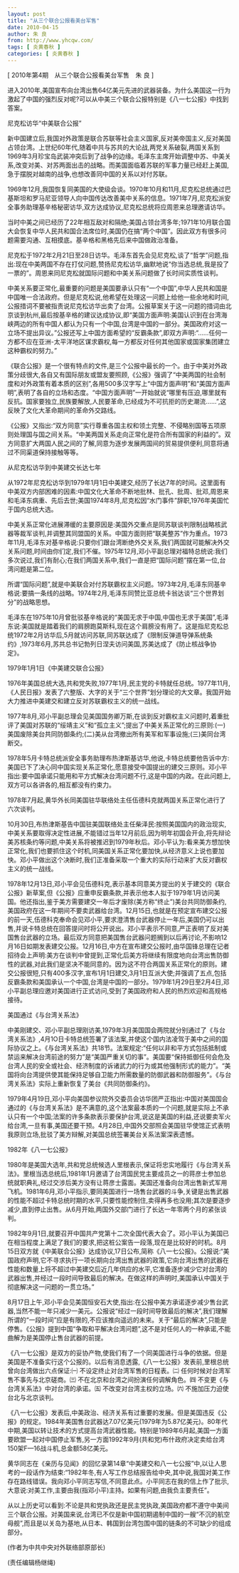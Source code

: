 ```yaml
---
layout: post
title: "从三个联合公报看美台军售"
date: 2010-04-15
author: 朱 良
from: http://www.yhcqw.com/
tags: [ 炎黄春秋 ]
categories: [ 炎黄春秋 ]
---
```



[ 2010年第4期　从三个联合公报看美台军售　朱 良 ]

进入2010年,美国宣布向台湾出售64亿美元先进的武器装备。为什么美国这一行为激起了中国的强烈反对呢?可以从中美三个联合公报特别是《八一七公报》中找到答案。

尼克松访华“中美联合公报”


新中国建立后,我国对外政策是联合苏联等社会主义国家,反对美帝国主义,反对美国占领台湾。上世纪60年代,随着中共与苏共的大论战,两党关系破裂,两国关系到1969年3月珍宝岛武装冲突后到了战争的边缘。毛泽东主席开始调整中苏、中美关系,改变对美、对苏两面出击的战略。而美国面临着苏联的军事力量已经赶上美国,急于摆脱对越南的战争,也想改善同中国的关系以对付苏联。


1969年12月,我国恢复同美国的大使级会谈。1970年10月和11月,尼克松总统通过巴基斯坦和罗马尼亚领导人向中国传达改善美中关系的信息。1971年7月,尼克松派安全事务助理基辛格秘密访华,双方达成协议,尼克松总统将应周恩来总理邀请访华。


当时中美之间已经历了22年相互敌对和隔绝;美国占领台湾多年;1971年10月联合国大会恢复中华人民共和国合法席位时,美国仍在搞“两个中国”。因此双方有很多问题需要沟通、互相摸底。基辛格和黑格先后来中国做政治准备。


尼克松于1972年2月21日至28日访华。毛泽东首先会见尼克松,谈了“哲学”问题,指出:现在中美两国不存在打仗问题,赞扬尼克松访华,幽默地说“你当选总统,我是投了一票的”。周恩来同尼克松就国际问题和中美关系问题做了长时间实质性谈判。


中美关系要正常化,最重要的问题是美国要承认只有“一个中国”,中华人民共和国是中国唯一合法政府。但是尼克松说,他希望在处理这一问题上给他一些余地和时间,公报措词不要被指责说尼克松访华出卖了台湾。公报草案关于这一问题的措词由北京谈到杭州,最后按基辛格的建议达成协议,即“美国方面声明:美国认识到在台湾海峡两边的所有中国人都认为只有一个中国,台湾是中国的一部分。美国政府对这一立场不提出异议。”公报还写上中国方面希望的“反霸条款”,即双方声明:“……任何一方都不应在亚洲-太平洋地区谋求霸权,每一方都反对任何其他国家或国家集团建立这种霸权的努力。”


《联合公报》是一个很有特点的文件,是三个公报中最长的一个。由于中美对外政策分歧很大,各自又有国际朋友或盟友要照顾,《公报》强调了“中美两国的社会制度和对外政策有着本质的区别”,各用500多汉字写上“中国方面声明”和“美国方面声明”,表明了各自的立场和态度。“中国方面声明”一开始就说“哪里有压迫,哪里就有反抗。国家要独立,民族要解放,人民要革命,已经成为不可抗拒的历史潮流……”,这反映了文化大革命期间的革命外交路线。


《公报》又指出:“双方同意”实行尊重各国主权和领土完整、不侵略别国等五项原则处理国与国之间关系。“中美两国关系走向正常化是符合所有国家的利益的”。双方同意扩大两国人民之间的了解,同意为逐步发展两国间的贸易提供便利,同意将通过不同渠道保持接触等等。

从尼克松访华到中美建交长达七年


从1972年尼克松访华到1979年1月1日中美建交,经历了长达7年的时间。这里面有中美双方内部困难的因素:中国文化大革命不断地批林、批孔、批周、批邓,周恩来和毛泽东病重、先后去世;美国1974年8月,尼克松因“水门事件”辞职,1976年美国忙于国内总统大选。


中美关系正常化进展滞缓的主要原因是:美国外交重点是同苏联谈判限制战略核武器等裁军谈判,并调整其同盟国的关系。中国方面则把“联美整苏”作为重点。1973年11月,毛泽东对基辛格说:只要你们跟台湾断绝外交关系,我们两国就可能解决外交关系问题,时间由你们定,我们不催。1975年12月,邓小平副总理对福特总统说:我们多次说过,我们有耐心;在我们两国关系中,我们一直是把“国际问题”摆在第一位,台湾问题是第二位。


所谓“国际问题”,就是中美联合对付苏联霸权主义问题。1973年2月,毛泽东同基辛格说:要搞一条线的战略。1974年2月,毛泽东同赞比亚总统卡翁达谈“三个世界划分”的战略思想。


毛泽东在1975年10月曾批驳基辛格说的“美国无求于中国,中国也无求于美国”,毛泽东说:美国就是踏着我们的肩膀跑莫斯科,现在这个肩膀没有用了。这是指尼克松总统1972年2月访华后,5月就访问苏联,同苏联达成了《限制反弹道导弹系统条约》,1973年6月,苏共总书记勃列日涅夫访问美国,苏美达成了《防止核战争协定》。

1979年1月1日《中美建交联合公报》


1976年美国总统大选,共和党失败,1977年1月,民主党的卡特就任总统。1977年11月,《人民日报》发表了六整版、大字的关于“三个世界”划分理论的大文章。我国开始大力推进中美建交和建立反对苏联霸权主义的统一战线。


1977年8月,邓小平副总理会见美国国务卿万斯,在谈到反对霸权主义问题时,着重批评了美国对苏联的“绥靖主义”和“孤立主义”;提出了中美关系正常化的三原则:(一)美国废除美台共同防御条约;(二)美从台湾撤出所有美军和军事设施;(三)美同台湾断交。


1978年5月卡特总统派安全事务助理布热津斯基访华,他说,卡特总统要他告诉中方:美国已下了决心同中国实现关系正常化,愿意接受中国提出的建交三原则。邓小平指出:要中国承诺只能用和平方式解决台湾问题不行,这是中国的内政。在此问题上,双方可以各讲各的,相互都没有约束力。

1978年7月起,黄华外长同美国驻华联络处主任伍德科克就两国关系正常化进行了六次谈判。


10月30日,布热津斯基告中国驻美国联络处主任柴泽民:按照美国国内的政治现实,中美关系要取得决定性进展,不能错过当年12月前后,因为明年初国会开会,将先辩论美苏核条约等问题,中美关系将被推迟到1979年秋后。邓小平认为:看来美方想加快正常化,我们也要抓住这个时机,同美国关系正常化要加快,从经济意义上说也要加快。邓小平做出这个决断时,我们正准备采取一个重大的实际行动来扩大反对霸权主义的统一战线。


1978年12月13日,邓小平会见伍德科克,表示基本同意美方提出的关于建交的《联合公报》新草案,但《公报》应重申反霸条款,并表示他本人拟于1979年1月访问美国。他还指出,鉴于美方需要建交一年后才废除(美方称“终止”)美台共同防御条约,美国政府在这一年期间不要卖武器给台湾。12月15日,也就是在预定宣布建交公报的前一天,伍德科克奉命会见邓小平,要求澄清售台武器停止一年后,美国仍可以出售,并说卡特总统在回答提问时将公开说出。邓小平表示不同意,严正表明了反对美国售台武器的立场。最后双方同意把美国售台武器问题搁到以后再讨论,不影响12月16日如期发表建交公报。12月16日,中方在宣布建交公报时,由华国锋总理在记者招待会上声明:美方在谈判中曾提到,正常化后美方将继续有限度地向台湾出售防御性的武器,对此我们是坚决不能同意的。因为这不符合两国关系正常化的原则。建交公报很短,只有400多汉字,宣布1月1日建交,3月1日互派大使;并强调了五点,包括反霸条款和美国承认一个中国,台湾是中国的一部分。1979年1月29日至2月4日,邓小平副总理应邀对美国进行正式访问,受到了美国政府和人民的热烈欢迎和高规格接待。

美国通过《与台湾关系法》


中美刚建交、邓小平副总理刚访美,1979年3月美国国会两院就分别通过了《与台湾关系法》,4月1O日卡特总统签署了该法案,并使这个国内法凌驾于美中之间的国际协议之上。《与台湾关系法》共18节。法案规定:“任何以非和平方式包括抵制或禁运来解决台湾前途的努力”是“美国严重关切的事”。美国要“保持抵御任何会危及台湾人民的安全或社会、经济制度的诉诸武力的行为或其他强制形式的能力”。“美国将向台湾提供使其能保持足够自卫能力所需数量的防御武器和防御服务”。《与台湾关系法》实际上重新恢复了美台《共同防御条约》。


1979年4月19日,邓小平向美国参议院外交委员会访华团严正指出:中国对美国国会通过的《与台湾关系法》是不满意的,这个法案最本质的一个问题,就是实际上不承认只有一个中国;法案的许多条款表示要保护台湾,说这是美国的利益,还说要卖军火给台湾,一旦有事,美国还要干预。4月28日,中国外交部照会美国驻华使馆正式表明我原则立场,批驳了美方辩解,对美国总统签署美台关系法案深表遗憾。

1982年《八一七公报》


1980年是美国大选年,共和党总统候选人里根表示,保证将忠实地履行《与台湾关系法》。里根当选总统后,1981年1月邀请了台湾国民党主要成员之一的蒋彦士参加总统就职典礼,经过交涉后美方没有让蒋彦士露面。美国还准备向台湾出售新式军用飞机。1981年6月,邓小平指示,要同美国进行一场售台武器的斗争,关键是出售武器的性能不超过卡特总统时期的水平,只要性能控制住,卖得再多也没用;其次是要逐步减少,直到停止出售。从6月开始,两国外交部门进行了长达一年零两个月的紧张谈判。


1982年9月1日,就要召开中国共产党第十二次全国代表大会了。邓小平认为美国已在相当程度上满足了我们的要求,把这桩公案告一段落,现在是比较好的时机。8月15日双方就《中美联合公报》达成协议,17日公布,简称《八一七公报》。公报说:“美国政府声明,它不寻求执行一项长期向台湾出售武器的政策,它向台湾出售的武器在性能和数量上将不超过中美建交后近几年供应的水平,它准备逐步减少它对台湾的武器出售,并经过一段时间导致最后的解决。在做这样的声明时,美国承认中国关于彻底解决这一问题的一贯立场。”


8月17日上午,邓小平会见美国恒安石大使,指出:在公报中美方承诺逐步减少售台武器,当然不能一年只减少一美元。公报说“经过一段时间导致最后的解决”,我们理解所谓的“一段时间”应是有限的,不应该推向遥远的未来。关于“最后的解决”,只能是停售。《公报》提到中国“争取和平解决台湾问题”,这不是对任何人的一种承诺,不能曲解为是美国停止售台武器的前提。


《八一七公报》是双方的妥协产物,使我们有了一个同美国进行斗争的依据。但是美国是不准备实行这个公报的。以后有消息透露,《八一七公报》发表前,里根总统曾向台湾做出六点保证:㈠ 
不设定终止对台湾军售的日程表。㈡ 任何时候对台湾军售不事先与北京磋商。㈢ 不在北京和台湾之间扮演任何调解角色。㈣ 不变更《与台湾关系法》中对台湾的承诺。㈤ 
不改变对台湾主权的立场。㈥ 不施加压力迫使台北与北京谈判。


《八一七公报》发表后,中美政治、经济关系有过重要的发展。但是美国违反《公报》的规定。1984年美国售台武器达7.07亿美元(1979年为5.87亿美元)。80年代中期,美国以转让技术的方式提高台湾武器性能。特别是1989年6月起,美国一方面要欧盟一起对中国停止军售,另一方面1992年9月(共和党)布什政府决定卖给台湾150架F—16战斗机,总金额58亿美元。


黄华同志在《亲历与见闻》的回忆录第14章“中美建交和八一七公报”中,以让人思考的一段话作为结束:“1982年冬,有人写工作总结报告给中央,其中说,我国对美工作存在路线错误。我向邓小平同志写信,不同意此点。小平同志在我的信上作了批示,大意说:对美工作,主要由我(指邓小平)主持。如果有问题,由我负主要责任”。


从以上历史可以看到:不论是共和党执政还是民主党执政,美国政府都不遵守中美间三个联合公报。对美国来说,台湾已不仅是新中国初期遏制中国的一艘“不沉的航空母舰”,而且是以关岛为基地,从日本、韩国到台湾包围中国的链条的不可缺少的组成部分。

(作者为中共中央对外联络部原部长)

(责任编辑杨继绳)


